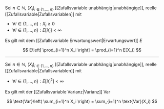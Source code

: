 Sei $n \in \mathbb{N}$, $(X_i)_{i \in \{ 1, \dots, n \}}$ [[Zufallsvariable unabhängig|unabhängige]], reelle [[Zufallsvariable|Zufallsvariablen]] mit
- $\forall i \in \{ 1, \dots, n \} : X_i \ge 0$
- $\forall i \in \{ 1, \dots, n \} : E[X_i] \lt \infty$

Es gilt mit dem [[Zufallsvariable Erwartungswert|Erwartungswert]] $E$

$$
	E\left[ \prod_{i=1}^n X_i \right] = \prod_{i=1}^n E[X_i]
$$

---

Sei $n \in \mathbb{N}$, $(X_i)_{i \in \{ 1, \dots, n \}}$ [[Zufallsvariable unabhängig|unabhängige]], reelle [[Zufallsvariable|Zufallsvariablen]] mit
- $\forall i \in \{ 1, \dots, n \} : E[X_i^2] \lt \infty$

Es gilt mit der [[Zufallsvariable Varianz|Varianz]] $\text{Var}$

$$
	\text{Var}\left( \sum_{i=1}^n X_i \right) = \sum_{i=1}^n \text{Var}(X_i)
$$